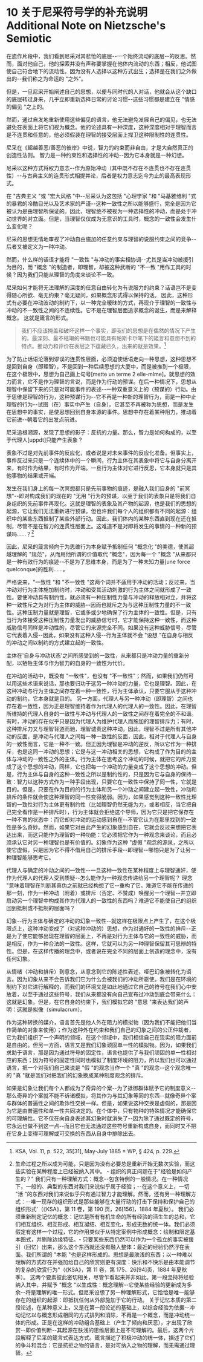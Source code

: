 # 10 关于尼采符号学的补充说明 Additional Note on Nietzsche's Semiotic
在遗作片段中，我们看到尼采对其悲怆的底层--一个始终流动的底层--的反思。然而，面对他自己，他的探索并没有声称要掌握在他体内流动的东西；相反，他试图使自己符合地下的流动性。因为没有人选择以这种方式出生；选择是在我们之外做出的--我们称之为命运的 "之外"。

但是，一旦尼采开始阐述自己的思想，以便与同时代的人对话，他就会从这个缺口的底层转过身来，几乎立即重新选择日常的讨论习惯--这些习惯都是建立在 "情感的偏见 "之上的。

然而，通过自发地重新使用这些偏见的语言，他无法避免发展自己的偏见，也无法避免在表面上将它们视为概念。他的论述具有一种深度，这种深度相对于理智而言是不连贯和任意的，他必须假装在理智的接受层面上捍卫这种限制性的连贯性。

尼采在《超越善恶/善恶的彼岸》中说，智力的约束而非自由，才是大自然真正的创造性法则。 智力是一种约束性和选择性的冲动--因为它本身就是一种幻想。

尼采以这种方式将权力意志--作为原始冲动（其中既不存在不连贯也不存在连贯性）--与古典主义的连贯形式相提并论，后者是权力意志迄今为止的最高表现形式。

在 "古典主义 "或 "宏大风格 "中--尼采认为这包括 "心理学家 "和 "马基雅维利 "式的暴君的冷酷目光以及艺术家的严谨--这种一致性之所以能够盛行，完全是因为它被认为是由理智所保证的。因此，理智绝不被视为一种选择性的冲动，而是处于冲动世界的对立面。但是，当理智仅仅成为无意识的工具时，概念的一致性会发生什么变化呢？

尼采的思想无情地审视了冲动自由施加的任意约束与理智的说服约束之间的竞争--后者又被定义为一种冲动。

然而，什么样的话语才能将 "一致性 "与冲动的事实相协调--尤其是当冲动被援引为目的，而 "概念 "的制造者，即理智，却被这种武断的 "不一致 "用作工具的时候？因为我们只能从理智的角度来谈论不一致。

尼采如何才能将无法理解的深度的任意自由转化为有说服力的约束？话语岂不是变得随心所欲、毫无约束？毫无疑问，如果概念形式得以保持的话。 因此，这种形式有必要在冲动波动的制约下，以一种完全暧昧的方式，再现介于理智的一致性与冲动的不一致性之间的不连续性。它不是在理智层面追求概念的诞生，而是来解释概念。 这就是箴言的形式。

>我们不应该掩盖和破坏这样一个事实，即我们的思想是在偶然的情况下产生的。最深刻、最不枯竭的书籍也可能具有帕斯卡尔笔下的箴言和意想不到的特点。推动力和评价在表层之下蕴藏已久，出来的就是效果。[^1]
[^1]:KSA, Vol. 11, p. 522, 35[31], May-July 1885 = WP, § 424, p. 229.

为了防止话语沦落到谬误的连贯性层面，必须迫使话语走向一种思想，这种思想不是回到自身（即理智），不是回到一种后续思想的大厦中，而是被推到一个极限，在这个极限中，思想为自己画上句号[mette un terme 2 elle-mlme]。就思想的效力而言，它不是作为理智的言说，而是作为行动的预谋。在后一种情况下，思想从理智中保留下来的只是对可能事件的表述--一种双重意义上的（预谋的）行动。由于思维是理智的行为，这种预谋行为--它不再是一种新的理智行为，而是一种中止理智的行为--试图（在）事实中产生（自身）。它甚至不再被称为思想，而是发生在思想中的事实，是使思想回到自身本源的事件。思想中存在着某种阻力，推动着它前进--朝着它的出发点前进。

尼采追根溯源，发现了思想的影子：反抗的力量。那么，智力是如何构成的，以至于代理人[uppdt]只能产生表象？

表象不过是对先前事件的反应化，或者说是对未来事件的反应化准备。但事实上，事件反过来只是一个连续体中的一个瞬间，行为主体在其表象中将它与自身分离开来，有时作为结果，有时作为开端。一旦行为主体对它进行反思，它本身就只是其他事物的结果或开端。

发生在我们身上的每一次冥想都只是先前事物的痕迹，是融入我们自身的 "前冥想"--即对构成我们的现在的 "无用 "行为的预谋，以至于我们的表象只是将我们自身组织的先前事件再现化。这就是理智的表象及其产物的起源，也是我们的思想的起源，它让我们无法重新进行预谋。但也许我们每个人的组织都有不同的起源：组织中的某些东西抵制了某些外部行动。因此，我们体内的某种东西直到现在还在抵制，尽管不是在智力的连贯性层面上。这难道不是对即将发生的事情的一种新的预谋吗......？[^2]
[^2]:生命过程之所以成为可能，只是因为没有必要总是重新开始无数次实验，而这些实验在某种程度上已经被纳入其中。 - 组织的真正问题在于"经验是如何产生的？" 我们只有一种理解方式：概念--包含特例的一般情况。在一种情况下，一般的、典型的东西对我们来说似乎属于经验；--在这个意义上，一切 "活 "的东西对我们来说似乎只有通过智力才能理解。然而，还有另一种理解方式：--唯一现存的组织形式是那些能够在大量行动的打击下保持和保护自己的组织形式'（《KSA》，第 11 卷，第 190 页，26[156]，1884 年夏秋）。 我们必须重新制定记忆的概念：记忆是所有有机生命的所有经验的活生生的总和，它们相互组织、相互形成、相互凝结、相互变化，形成无数的统一体。我们必须假定有这样一个过程，它的作用类似于从特定案例中形成概念：绘制和限定基本图式，并剔除边缘特征。- 只要某些东西仍然可以作为一个孤立的事实被援引（回忆）出来，那么这个东西就还没有融入整体：最近的经验仍然浮在表面。我们所谓的 "本能 "也是这样形成的。思想是最肤浅的东西；以一种难以理解的方式存在并强加给自己的欣赏则更有深度：快乐和不快乐是由本能调节的复杂的欣赏行为"（《KSA》，第 11 卷，第 175、26[94]页，1884 年夏秋季）。 这两个要素彼此密切相关，尽管乍看起来并非如此。第一段坚持将经验纳入其中，并赋予 "概念 "以生成性：概念理解--它使某些经验的更新成为多余--将是理解的唯一形式。但尼采设想了另一种理解形式，它恰恰是唯一能够存在的组织的起源：即抵抗任何从外部施加于它的行动。 关于记忆本质的第二段论述，在某种意义上，又是在第一段论述的基础上，以综合经验为依据--冲动记忆以与概念形成相同的方式排列和消除，不再是一个概念，而是冲动统一体的形成。正是在这样的冲动组合基础上（产生了倾向和厌恶），才出现了欣赏--即价值判断--其起源在肤浅的思维层面上是不可理解的。最后，这两个片段解释了尼采的箴言式表达方式。箴言描述了积极冲动的统一体，描述了它们的争斗和混合：它是抗拒之物的语言，是对可纳入之物的理解，而无需通过理智。

因此，尼采的箴言倾向于为思维行为本身赋予抵制任何 "概念化 "的美德，使其超越理解的 "规范"，从而用他所谓的价值取代 "概念"，因为每一个 "概念 "从来都只是一种有效行为的痕迹--不是为了思维本身，而是为了一种未知力量[une force quelconque]的胜利......。

严格说来，"一致性 "和 "不一致性 "这两个词并不适用于冲动的活动；反过来，当冲动对行为主体施加制约时，冲动和受其活动刺激的行为主体之间就形成了一致性。要使冲动具有制约性，就必须有一种压制性力量与冲动的释放相对立，并将这种一致性斥之为对行为主体的威胁--因而也就斥之为与这种压制性力量的不一致性。这种压制力量就是理智，它或多或少地确保了行为主体的一致性。但是，只有当行为体接受这种压制性力量发出的威胁信号时，它才能保持这种一致性，而这种威胁信号同样是冲动性的，尽管它的来源完全不同。如果没有这种威胁信号，尽管它代表着入侵--因此，如果没有这种入侵--行为主体就不会 "设想 "在自身与相反的冲动之间以制约的方式建立起的一致性。

主体在'自身与冲动状态'之间所感受到的一致性，从来都只是冲动力量的重新分配，以牺牲主体与作为智力的自身的一致性为代价。

在冲动的活动中，既没有 "一致性"，也没有 "不一致性"；然而，如果我们仍然可以用这些术语来说话，那也要归功于这另一种冲动的力量，它也是理智。因此，在这种冲动与行为主体之间存在着一种一致性，行为主体承认，只要它服从于这种冲动的制约，它本身就是目的。 另一方面，代理人与另一种冲动（即理智）之间也存在着一致性，因为正是理智维持着作为代理人的代理人的一致性。因此，在理智所维持的代理人自身的一致性与冲动与代理人的一致性之间存在着完全的不和谐。有时，冲动的存在似乎只是因为代理人为维护代理人而施加的理智排斥力；有时，这种排斥力又与理智背道而驰，理智谴责这种冲动。因此，理智不过是所有其他冲动的反面，是冲动与代理人之间每一种一致性的反面，因此，相对于代理人与自身的一致性而言，它是一种不一致。但正因为理智是冲动的逆反，所以它作为一种排斥，也是这同一冲动的思想；它是与这一冲动相关的思想，它构成了作为目的的主体与冲动的一致性之外的主体。行为主体在思考这个冲动的时候，就把它的斥力变成了这个思想的冲动，同样，它也把每一个冲动的力量变成了这个思想的冲动。但是，行为主体与自身的这种一致性之所以是制约性的，只是因为它与自身的保持一致：智力以这种方式作为一种手段出现，只要它在一致性中保持了同一性，它就是目的。但是，只要在作为目的的行为主体和另一个冲动之间建立起一致性，冲动和排斥的条件就会使这种理智的同一性变得脆弱。因为，如果感觉到这种一致性比理智的一致性对行为主体更有制约性（比如理智仍然无能为力，或者相反，当它把自己完全看作是一种排斥时），行为主体就会拒绝这个导师，因为它只是把它保存在一种不育的状态中：而它却对冲动的运动感到自在--不管它认为在那里找到的一致性是多么奇妙。然而，如果它对由此产生的幻象感到自在，它就会反过来想把它表达出来，而这只能作为理智的一种功能：它必须把它作为一种观念来谈论，而且必须承认它对另一种理智也是有价值的。幻象作为这种 "虚假 "观念的源泉，之所以使它虚假，只是因为它不得不借用自己的排斥手段--即理智--哪怕只是为了让另一种理智能够思考它。

代理人与确定的冲动之间的一致性--一旦这种一致性在某种程度上与理智通奸，使作为代理人的代理人受到质疑--怎么能作为一种观念传递给另一个理智呢？ 理念 "意味着理智在判断其真伪之前就已经构想了它--重构了它。难道它不能在传递的那一刻，作为一种冲动（附着）或排斥（否定、不赞成）唤醒另一个理智--并立即启动另一个理智中构成其作为代理人的一致性的东西吗？难道它不能使自己的组织回到抵制或不抵制的层面吗？

幻象--行为主体与确定的冲动的幻象一致性--就这样在极限点上产生了，在这个极限点上，这种冲动变成了（对这种冲动的）思想，作为对通奸的一致性的排斥--正是为了使它能够出现在理智的层面上，不再是对行为主体与它的一致性的威胁，而是相反，作为一种合法的一致性。这样，它就可以为另一种理智保留其可思辨的特性。但是，在这样传播的理念中，或者说在完全不同的层面上创造的理念中，没有任何幻象。

从情绪（冲动和排斥）到意念，从意念到它的陈述性表述，哑巴幻象被转化为语言。因为幻象从来不会告诉我们它为什么会被我们的冲动所驱使。我们是在环境的制约下对它进行解释的，而我们的环境又是如此地通过它自己的符号在我们心中安放着，以至于通过这些符号，我们从来都没有向自己宣布过冲动到底会带来什么：这就是幻象。但是，在它自身的约束下，我们模拟它的 "意思 "来表达我们的声明：这就是拟像（simulacrum）。

作为这种转换的媒介，语言首先是他人外在阻力的模拟物（因为我们不能把他们当作简单的对象来使用）；作为这种外在约束和我们自己的幻象之间的公正仲裁者，它为我们组织了一个声明的领域，在这个领域中，我们相信自己在现实的阻力面前是自由的。但另一方面，语言又是我们幻象顽固单一性的模拟物。因为，如果我们求助于语言，那是因为通过符号的固定性，语言也提供了与我们顽固的单一性相对应的东西；因为符号的固定性同时也模拟了制度环境的阻力，所以我们也可以通过语言，把一个对我们自己来说是 "假 "的观念当作一个 "真 "的观念--这个观念唯一的 "真 "就是我们对把我们的幻象换成某种制度观念的排斥。

如果是幻象让我们每个人都成为了奇异的个案--为了抵御群体赋予它的制度意义--那么奇异的个案就不能不诉诸模拟，将其作为与其幻象等同的东西--就像奇异个案与群体的普遍性之间的欺诈性交换一样。但是，如果说这种交换是虚假的，那是因为它是由普遍性和单一性共同决定的。在个体中，只有物种的特殊情况才能确保它的可理解性。它不仅在向自身表述其幻象时就消失了--因为除了通过既定的符号，它永远也做不到这一点--而且它也无法通过这些符号重新构成自身，而同时又不把在它身上变得可理解或可交换的东西从自身中排除出去。
